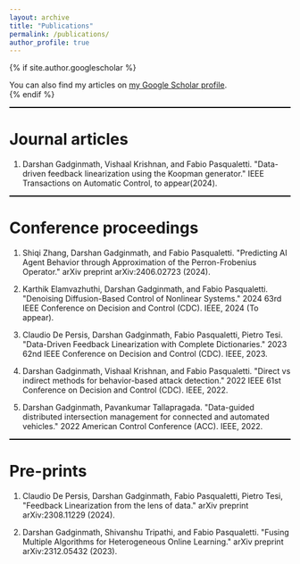 ```yaml
---
layout: archive
title: "Publications"
permalink: /publications/
author_profile: true
---
```


{% if site.author.googlescholar %}
  <div class="wordwrap">You can also find my articles on <a href="{{site.author.googlescholar}}">my Google Scholar profile</a>.</div>
{% endif %}
<hr style="width: 100%; height: 2px; background-color: black; border: none;">

Journal articles
======
1. Darshan Gadginmath, Vishaal Krishnan, and Fabio Pasqualetti. "Data-driven feedback linearization using the Koopman generator." IEEE Transactions on Automatic Control, to appear(2024).

<hr style="width: 100%; height: 2px; background-color: black; border: none;">

Conference proceedings
======
1. Shiqi Zhang, Darshan Gadginmath, and Fabio Pasqualetti. "Predicting AI Agent Behavior through Approximation of the Perron-Frobenius Operator." arXiv preprint arXiv:2406.02723 (2024).

2. Karthik Elamvazhuthi, Darshan Gadginmath, and Fabio Pasqualetti. "Denoising Diffusion-Based Control of Nonlinear Systems." 2024 63rd IEEE Conference on Decision and Control (CDC). IEEE, 2024 (To appear).

3. Claudio De Persis, Darshan Gadginmath, Fabio Pasqualetti, Pietro Tesi. "Data-Driven Feedback Linearization with Complete Dictionaries." 2023 62nd IEEE Conference on Decision and Control (CDC). IEEE, 2023.

4. Darshan Gadginmath, Vishaal Krishnan, and Fabio Pasqualetti. "Direct vs indirect methods for behavior-based attack detection." 2022 IEEE 61st Conference on Decision and Control (CDC). IEEE, 2022.

5. Darshan Gadginmath, Pavankumar Tallapragada. "Data-guided distributed intersection management for connected and automated vehicles." 2022 American Control Conference (ACC). IEEE, 2022.

<hr style="width: 100%; height: 2px; background-color: black; border: none;">

Pre-prints
======
1. Claudio De Persis, Darshan Gadginmath, Fabio Pasqualetti, Pietro Tesi, "Feedback Linearization from the lens of data." arXiv preprint arXiv:2308.11229 (2024).

2. Darshan Gadginmath, Shivanshu Tripathi, and Fabio Pasqualetti. "Fusing Multiple Algorithms for Heterogeneous Online Learning." arXiv preprint arXiv:2312.05432 (2023).


<!-- {% include base_path %}

{% for post in site.publications reversed %}
  {% include archive-single.html %}
{% endfor %} -->
